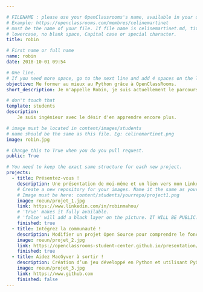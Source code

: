 ```yaml
---

# FILENAME : please use your OpenClassrooms's name, available in your url.
# Example: https://openclassrooms.com/membres/celinemartinet
# must be the name of your file. If file name is celinemartinet.md, title is celinemartinet.
# lowercase, no blank space, Capital case or special character.
title: robin

# First name or full name
name: robin
date: 2018-10-01 09:54

# One line.
# If you need more space, go to the next line and add 4 spaces on the left, as in 'description'.
objective: Me former au mieux au Python grâce à OpenClassRooms.
short_description: Je m'appelle Robin, je suis actuellement le parcours Développeur d'Application Python.

# don't touch that
template: students
description:
    Je suis ingénieur avec le désir d'en apprendre encore plus.

# image must be located in content/images/students
# name should be the same as this file. Eg: celinemartinet.png
image: robin.jpg

# Change this to True when you do you pull request.
public: True

# You need to keep the exact same structure for each new project.
projects:
  - title: Présentez-vous !
    description: Une présentation de moi-même et un lien vers mon LinkedIn.
    # Create a new repository for your images. Name it the same as your nickname and profile picture.
    # Image must be here: content/students/yourrepo/project1.png
    image: roeun/projet_1.jpg
    link: https://www.linkedin.com/in/robinmahou/
    # 'true' makes it fully available.
    # 'false' will add a black layer on the picture. IT WILL BE PUBLIC!
    finished: true
  - title: Intégrez la communauté !
    description: Modifier un projet Open Source pour comprendre le fonctionnement de Git, de Github et des pull requests. 
    image: roeun/projet_2.jpg
    link: https://openclassrooms-student-center.github.io/presentation/students/robin.html
    finished: true
  - title: Aidez MacGyver à sortir !
    description: Création d’un jeu développé en Python et utilisant PyGame.
    image: roeun/projet_3.jpg
    link: https://www.github.com
    finished: false
---
```

